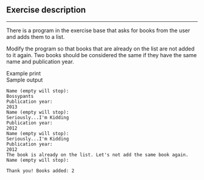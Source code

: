 ## Exercise description

---

There is a program in the exercise base that asks for books from the user and adds them to a list.

Modify the program so that books that are already on the list are not added to it again. Two books should be considered the same if they have the same name and publication year.

Example print\
Sample output

    Name (empty will stop):
    Bossypants
    Publication year:
    2013
    Name (empty will stop):
    Seriously...I'm Kidding
    Publication year:
    2012
    Name (empty will stop):
    Seriously...I'm Kidding
    Publication year:
    2012
    The book is already on the list. Let's not add the same book again.
    Name (empty will stop):

    Thank you! Books added: 2